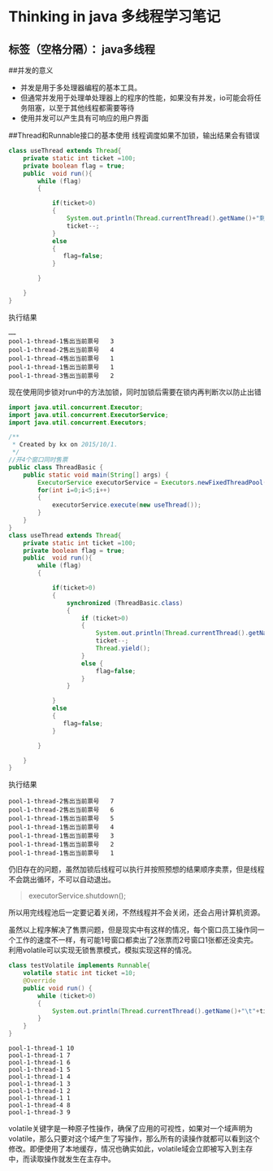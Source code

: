 ﻿# Thinking in java 多线程学习笔记
标签（空格分隔）： java多线程
---

##并发的意义
- 并发是用于多处理器编程的基本工具。
- 但通常并发用于处理单处理器上的程序的性能，如果没有并发，io可能会将任务阻塞，以至于其他线程都需要等待
- 使用并发可以产生具有可响应的用户界面

##Thread和Runnable接口的基本使用
线程调度如果不加锁，输出结果会有错误
```java
class useThread extends Thread{
    private static int ticket =100;
    private boolean flag = true;
    public  void run(){
        while (flag)
        {

            if(ticket>0)
            {
                System.out.println(Thread.currentThread().getName()+"剩余票数\t"+ticket);
                ticket--;
            }
            else
            {
               flag=false;
            }

        }

    }
}
```
执行结果
```
……
pool-1-thread-1售出当前票号	3
pool-1-thread-2售出当前票号	4
pool-1-thread-4售出当前票号	1
pool-1-thread-1售出当前票号	1
pool-1-thread-3售出当前票号	2
```
现在使用同步锁对run中的方法加锁，同时加锁后需要在锁内再判断次以防止出错
```java
import java.util.concurrent.Executor;
import java.util.concurrent.ExecutorService;
import java.util.concurrent.Executors;

/**
 * Created by kx on 2015/10/1.
 */
//开4个窗口同时售票
public class ThreadBasic {
    public static void main(String[] args) {
        ExecutorService executorService = Executors.newFixedThreadPool(4);
        for(int i=0;i<5;i++)
        {
            executorService.execute(new useThread());
        }
    }
}
class useThread extends Thread{
    private static int ticket =100;
    private boolean flag = true;
    public  void run(){
        while (flag)
        {

            if(ticket>0)
            {
                synchronized (ThreadBasic.class)
                {
                    if (ticket>0)
                    {
                        System.out.println(Thread.currentThread().getName()+"售出当前票号\t"+ticket);
                        ticket--;
                        Thread.yield();
                    }
                    else {
                        flag=false;
                    }
                }

            }
            else
            {
               flag=false;
            }

        }

    }
}

```
执行结果
```
pool-1-thread-2售出当前票号	7
pool-1-thread-2售出当前票号	6
pool-1-thread-1售出当前票号	5
pool-1-thread-1售出当前票号	4
pool-1-thread-1售出当前票号	3
pool-1-thread-1售出当前票号	2
pool-1-thread-1售出当前票号	1
```

仍旧存在的问题，虽然加锁后线程可以执行并按照预想的结果顺序卖票，但是线程不会跳出循环，不可以自动退出。

> executorService.shutdown();

所以用完线程池后一定要记着关闭，不然线程并不会关闭，还会占用计算机资源。

虽然以上程序解决了售票问题，但是现实中有这样的情况，每个窗口员工操作同一个工作的速度不一样，有可能1号窗口都卖出了2张票而2号窗口1张都还没卖完。利用volatile可以实现无锁售票模式，模拟实现这样的情况。
```java
class testVolatile implements Runnable{
    volatile static int ticket =10;
    @Override
    public void run() {
        while (ticket>0)
        {
            System.out.println(Thread.currentThread().getName()+"\t"+ticket--);
        }
    }
}
```
```
pool-1-thread-1	10
pool-1-thread-1	7
pool-1-thread-1	6
pool-1-thread-1	5
pool-1-thread-1	4
pool-1-thread-1	3
pool-1-thread-1	2
pool-1-thread-1	1
pool-1-thread-4	8
pool-1-thread-3	9
```
volatile关键字是一种原子性操作，确保了应用的可视性，如果对一个域声明为volatile，那么只要对这个域产生了写操作，那么所有的读操作就都可以看到这个修改。即便使用了本地缓存，情况也确实如此，volatile域会立即被写入到主存中，而读取操作就发生在主存中。